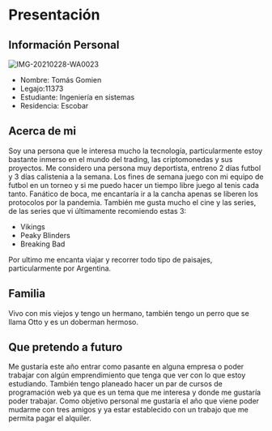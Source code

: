 
# Presentación

## Información Personal

![IMG-20210228-WA0023](https://user-images.githubusercontent.com/80929611/112501786-4ba2ae80-8d68-11eb-8a3d-d2d065e856ac.jpg)
- Nombre: Tomás Gomien
- Legajo:11373
- Estudiante: Ingeniería en sistemas
- Residencia: Escobar

## Acerca de mi

Soy una persona que le interesa mucho la tecnología, particularmente estoy bastante inmerso en el mundo del trading, las criptomonedas y sus proyectos. Me considero una persona muy deportista, entreno 2 días futbol y 3 días calistenia a la semana. Los fines de semana juego con mi equipo de futbol en un torneo y si me puedo hacer un tiempo libre juego  al tenis cada tanto.
Fanático de boca, me encantaría ir a la cancha apenas se liberen los protocolos por la pandemia.
También me gusta mucho el cine y las series, de las series que vi últimamente recomiendo estas 3:
- Vikings
- Peaky Blinders
- Breaking Bad

Por ultimo me encanta viajar y recorrer todo tipo de paisajes, particularmente por Argentina.
## Familia

Vivo con mis viejos y tengo un hermano, también tengo un perro que se llama Otto y es un doberman hermoso.

## Que pretendo a futuro

Me gustaría este año entrar como pasante en alguna empresa o poder trabajar con algún emprendimiento que tenga que ver con lo que estoy estudiando. También tengo planeado hacer un par de cursos de programación web ya que es un tema que me interesa y donde me gustaría poder trabajar.
Como objetivo personal me gustaría el año que viene poder mudarme con tres amigos y ya estar establecido con un trabajo que me permita pagar el alquiler. 

